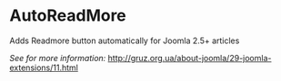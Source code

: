 # AutoReadMore

Adds Readmore button automatically for Joomla 2.5+ articles

*See for more information:* http://gruz.org.ua/about-joomla/29-joomla-extensions/11.html